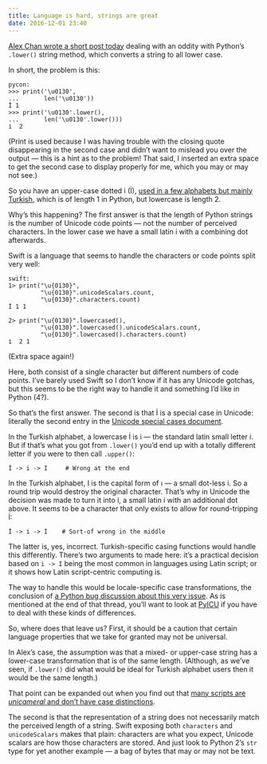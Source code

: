 ```yaml
---
title: Language is hard, strings are great
date: 2016-12-01 23:40
---
```


[Alex Chan wrote a short post today][alex] dealing with an oddity with Python’s `.lower()` string method, which converts a string to all lower case.

[alex]: https://alexwlchan.net/2016/12/strings-are-terrible/

In short, the problem is this:

    pycon:
    >>> print('\u0130',
    ...       len('\u0130'))
    İ 1
    >>> print('\u0130'.lower(),
    ...       len('\u0130'.lower()))
    i̇  2


(Print is used because I was having trouble with the closing quote disappearing in the second case and didn’t want to mislead you over the output — this is a hint as to the problem! That said, I inserted an extra space to get the second case to display properly for me, which you may or may not see.)

So you have an upper-case dotted i (İ), [used in a few alphabets but mainly Turkish][wiki], which is of length 1 in Python, but lowercase is length 2.

[wiki]: https://en.wikipedia.org/wiki/Dotted_and_dotless_I

Why’s this happening? The first answer is that the length of Python strings is the number of Unicode code points — not the number of perceived characters. In the lower case we have a small latin i with a combining dot afterwards.

Swift is a language that seems to handle the characters or code points split very well:

    swift:
    1> print("\u{0130}",
             "\u{0130}".unicodeScalars.count,
             "\u{0130}".characters.count)
    İ 1 1

    2> print("\u{0130}".lowercased(),
             "\u{0130}".lowercased().unicodeScalars.count,
             "\u{0130}".lowercased().characters.count)
    i̇  2 1

(Extra space again!)

Here, both consist of a single character but different numbers of code points. I’ve barely used Swift so I don’t know if it has any Unicode gotchas, but this seems to be the right way to handle it and something I’d like in Python (4?).

So that’s the first answer. The second is that İ is a special case in Unicode: literally the second entry in the [Unicode special cases document][specials].

[specials]: http://www.unicode.org/Public/UNIDATA/SpecialCasing.txt

In the Turkish alphabet, a lowercase İ is i — the standard latin small letter i. But if that’s what you got from `.lower()` you’d end up with a totally different letter if you were to then call `.upper()`:

    İ -> i -> I     # Wrong at the end

In the Turkish alphabet, I is the capital form of ı — a small dot-less i. So a round trip would destroy the original character. That’s why in Unicode the decision was made to turn it into i̇, a small latin i with an additional dot above. It seems to be a character that only exists to allow for round-tripping İ:

    İ -> i̇ -> İ    # Sort-of wrong in the middle

The latter is, yes, incorrect. Turkish-specific casing functions would handle this differently. There’s two arguments to made here: it’s a practical decision based on `i -> I` being the most common in languages using Latin script; or it shows how Latin script-centric computing is.

The way to handle this would be locale-specific case transformations, the conclusion of [a Python bug discussion about this very issue][pybug]. As is mentioned at the end of that thread, you’ll want to look at [PyICU][] if you have to deal with these kinds of differences.

[pybug]: http://bugs.python.org/issue17252
[PyICU]: https://github.com/ovalhub/pyicu

So, where does that leave us? First, it should be a caution that certain language properties that we take for granted may not be universal.

In Alex’s case, the assumption was that a mixed- or upper-case string has a lower-case transformation that is of the same length. (Although, as we’ve seen, if `.lower()` did what would be ideal for Turkish alphabet users then it would be the same length.)

That point can be expanded out when you find out that [many scripts are *unicameral* and don’t have case distinctions][unicameral].

[unicameral]: https://en.wikipedia.org/wiki/Letter_case#Bicameral_script

The second is that the representation of a string does not necessarily match the perceived length of a string. Swift exposing both `characters` and `unicodeScalars` makes that plain: characters are what you expect, Unicode scalars are how those characters are stored. And just look to Python 2’s `str` type for yet another example — a bag of bytes that may or may not be text.
